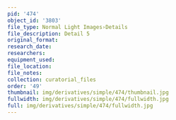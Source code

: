 ```yaml
---
pid: '474'
object_id: '3803'
file_type: Normal Light Images›Details
file_description: Detail 5
original_format:
research_date:
researchers:
equipment_used:
file_location:
file_notes:
collection: curatorial_files
order: '49'
thumbnail: img/derivatives/simple/474/thumbnail.jpg
fullwidth: img/derivatives/simple/474/fullwidth.jpg
full: img/derivatives/simple/474/fullwidth.jpg
---
```

